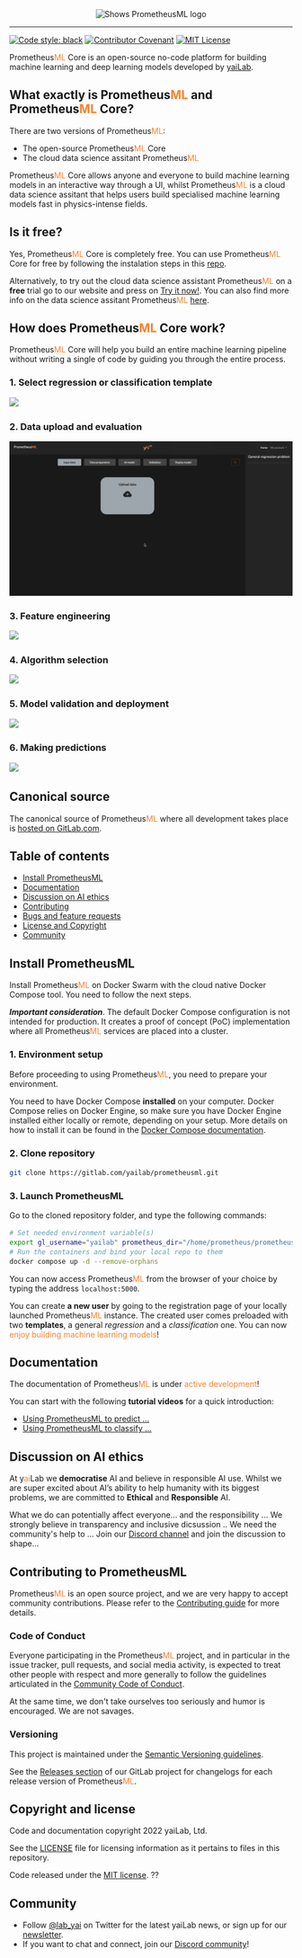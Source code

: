 <div style="margin-bottom:2rem;"></div>
<div align="center">

  <picture>
    <source height="150" media="(prefers-color-scheme: dark)" srcset="https://yailab.com/assets/logo/logo-prometheus-white.svg">
    <source height="150" media="(prefers-color-scheme: light)" srcset="https://yailab.com/assets/logo/logo-prometheus-black.svg">
    <img height="150" alt="Shows PrometheusML logo" src="https://yailab.com/assets/logo/logo-prometheus-black.svg">
  </picture>

</div>

-----------------
[![Code style: black](https://img.shields.io/badge/code%20style-black-000000.svg)](https://github.com/psf/black)
[![Contributor Covenant](https://img.shields.io/badge/Contributor%20Covenant-2.1-4baaaa.svg)](CODE_OF_CONDUCT.md)
[![MIT License](https://img.shields.io/badge/License-MIT-brightgreen.svg)](LICENSE)

Prometheus<span style="color: #ff7F2a;">ML</span> Core is an open-source no-code platform for building machine learning 
and deep learning models developed by [yaiLab](https://yailab.com/).   

## What exactly is Prometheus<span style="color: #ff7F2a;">ML</span> and Prometheus<span style="color: #ff7F2a;">ML</span> Core?

There are two versions of Prometheus<span style="color: #ff7F2a;">ML</span>:
- The open-source Prometheus<span style="color: #ff7F2a;">ML</span> Core
- The cloud data science assitant Prometheus<span style="color: #ff7F2a;">ML</span>

Prometheus<span style="color: #ff7F2a;">ML</span> Core allows anyone and everyone to build machine learning models in an
interactive way through a UI, whilst Prometheus<span style="color: #ff7F2a;">ML</span> is a cloud data science assitant that helps
users build specialised machine learning models fast in physics-intense fields.

## Is it free?

Yes, Prometheus<span style="color: #ff7F2a;">ML</span> Core is completely free. You can use Prometheus<span style="color: #ff7F2a;">ML</span> Core for free by following the instalation steps
in this [repo](#install-prometheusml).

Alternatively, to try out the cloud data science assistant Prometheus<span style="color: #ff7F2a;">ML</span> on a **free** trial go to our website and press on 
[Try it now!](https://yailab.com). You can also find more info on the data science assitant 
Prometheus<span style="color: #ff7F2a;">ML</span> [here](https://yailab.com/product.html).

## How does Prometheus<span style="color: #ff7F2a;">ML</span> Core work?

Prometheus<span style="color: #ff7F2a;">ML</span> Core will help you build an entire machine learning pipeline without 
writing a single of code by guiding you through the entire process.  

### 1. Select regression or classification template
![](read_me_gifs/1.gif)
### 2. Data upload and evaluation
![](read_me_gifs/2.gif)
### 3. Feature engineering 
![](read_me_gifs/3.gif)
### 4. Algorithm selection
![](read_me_gifs/4.gif)
### 5. Model validation and deployment 
![](read_me_gifs/5.gif)
### 6. Making predictions 
![](read_me_gifs/6.gif)

## Canonical source

The canonical source of Prometheus<span style="color: #ff7F2a;">ML</span> where all development takes place is 
[hosted on GitLab.com](https://gitlab.com/yailab/prometheusml).

## Table of contents

* [Install PrometheusML](#install-prometheusml)
* [Documentation](#documentation)
* [Discussion on AI ethics](#discussion-on-ai-ethics)
* [Contributing](#contributing-to-prometheusml)
* [Bugs and feature requests](#bugs-and-feature-requests)
* [License and Copyright](#copyright-and-license)
* [Community](#community)


## Install PrometheusML
Install Prometheus<span style="color: #ff7F2a;">ML</span> on Docker Swarm with the cloud native Docker Compose tool. 
You need to follow the next steps.

**_Important consideration_**. The default Docker Compose configuration is not intended for production. It creates 
a proof of concept (PoC) implementation where all Prometheus<span style="color: #ff7F2a;">ML</span> services are placed 
into a cluster.

### 1. Environment setup
Before proceeding to using Prometheus<span style="color: #ff7F2a;">ML</span>, you need to prepare your environment.

You need to have Docker Compose **installed** on your computer. Docker Compose relies on Docker Engine, 
so make sure you have Docker Engine installed either locally or remote, depending on your setup. More details on how 
to install it can be found in the [Docker Compose documentation](https://docs.docker.com/compose/install/).

### 2. Clone repository
```sh 
git clone https://gitlab.com/yailab/prometheusml.git
```

### 3. Launch PrometheusML
Go to the cloned repository folder, and type the following commands:

```sh
# Set needed environment variable(s)
export gl_username="yailab" prometheus_dir="/home/prometheus/prometheusml" 
# Run the containers and bind your local repo to them
docker compose up -d --remove-orphans
```

You can now access Prometheus<span style="color: #ff7F2a;">ML</span> from the browser of your choice 
by typing the address `localhost:5000`. 

You can create **a new user** by going to the registration page of your locally launched 
Prometheus<span style="color: #ff7F2a;">ML</span> instance. The created user comes preloaded 
with two **templates**, a general _regression_ and a _classification_ one. You can now 
<span style="color: #ff7F2a;">enjoy building machine learning models</span>!


## Documentation
The documentation of Prometheus<span style="color: #ff7F2a;">ML</span> is under 
<span style="color: #ff7F2a;">active development</span>! 

You can start with the following **tutorial videos** for a quick introduction:
- [Using PrometheusML to predict ...]()
- [Using PrometheusML to classify ...]()


## Discussion on AI ethics
At y<span style="color: #ff7F2a;">ai</span>Lab we **democratise** AI and believe in responsible AI use. Whilst we are super excited about AI’s 
ability to help humanity with its biggest problems, we are committed to **Ethical** and **Responsible** AI. 

What we do can potentially affect everyone... and the responsibility ... We strongly believe in transparency and inclusive dicsussion ..
We need the community's help to ... Join our [Discord channel]() and join the discussion to shape... 


## Contributing to PrometheusML
Prometheus<span style="color: #ff7F2a;">ML</span> is an open source project, and we are 
very happy to accept community contributions. Please refer to the [Contributing guide](CONTRIBUTING.md) 
for more details.

### Code of Conduct

Everyone participating in the Prometheus<span style="color: #ff7F2a;">ML</span> project, and in particular in the issue tracker,
pull requests, and social media activity, is expected to treat other people with respect
and more generally to follow the guidelines articulated in the
[Community Code of Conduct](CODE_OF_CONDUCT.md).

At the same time, we don't take ourselves too seriously and humor is encouraged. We are not savages.

### Versioning

This project is maintained under the [Semantic Versioning guidelines](https://semver.org/).

See the [Releases section](https://gitlab.com/yailab/prometheusml/-/releases) of our GitLab project for 
changelogs for each release version of Prometheus<span style="color: #ff7F2a;">ML</span>.


## Copyright and license

Code and documentation copyright 2022 yaiLab, Ltd.

See the [LICENSE](LICENSE) file for licensing information as it pertains to
files in this repository.

Code released under the [MIT license](). ??


## Community

* Follow [@lab_yai](https://twitter.com/lab_yai) on Twitter for the latest yaiLab news, or 
sign up for our [newsletter]().
* If you want to chat and connect, join our [Discord community]()!